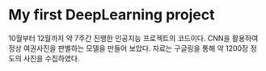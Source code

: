 # My first DeepLearning project

10월부터 12월까지 약 7주간 진행한 인공지능 프로젝트의 코드이다.
CNN을 활용하여 정상 여권사진을 판별하는 모델을 만들어 보았다.
자료는 구글링을 통해 약 1200장 정도의 사진을 수집하였다.
